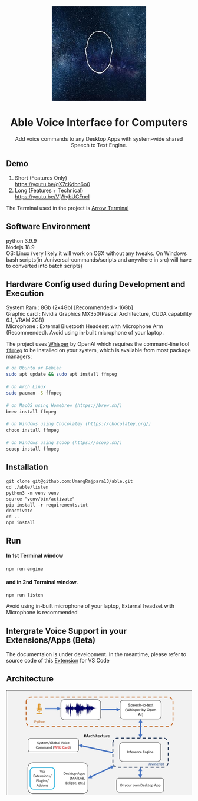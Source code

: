 <div align="center">

<p align="center">
  <a aria-label="Arrow logo" href="">
    <img src="./assets/128x128.jpeg">
  </a>
</p>  

# Able Voice Interface for Computers #
Add voice commands to any Desktop Apps with system-wide shared Speech to Text Engine.​
</div >

## Demo ##

1) Short (Features Only)  
https://youtu.be/gX7cKdbn6o0  
2) Long (Features + Technical)  
https://youtu.be/VjWybUCFncI  


The Terminal used in the project is [Arrow Terminal](https://github.com/thevoyagingstar/arrow)  

## Software Environment ##

  python 3.9.9  
  Nodejs 18.9  
  OS: Linux (very likely it will work on OSX without any tweaks. On Windows bash scripts(in ./universal-commands/scripts and anywhere in src) will have to converted into batch scripts)  

## Hardware Config used during Development and Execution ##

System Ram : 8Gb (2x4Gb) [Recommended > 16Gb]  
Graphic card : Nvidia Graphics MX350(Pascal Architecture, CUDA capability 6.1, VRAM 2GB)  
Microphone : External Bluetooth Headeset with Microphone Arm (Recommended). Avoid using in-built microphone of your laptop.  

The project uses [Whisper](https://github.com/openai/whisper) by OpenAI which requires the command-line tool [`ffmpeg`](https://ffmpeg.org/) to be installed on your system, which is available from most package managers:


```bash
# on Ubuntu or Debian
sudo apt update && sudo apt install ffmpeg

# on Arch Linux
sudo pacman -S ffmpeg

# on MacOS using Homebrew (https://brew.sh/)
brew install ffmpeg

# on Windows using Chocolatey (https://chocolatey.org/)
choco install ffmpeg

# on Windows using Scoop (https://scoop.sh/)
scoop install ffmpeg
```


## Installation ##

    git clone git@github.com:UmangRajpara13/able.git
    cd ./able/listen
    python3 -m venv venv
    source "venv/bin/activate"
    pip install -r requirements.txt
    deactivate
    cd ..
    npm install

## Run ##   


#### In 1st Terminal window  

    npm run engine

#### and in 2nd Terminal window.

    npm run listen


Avoid using in-built microphone of your laptop, External headset with Microphone is recommended

## Intergrate Voice Support in your Extensions/Apps (Beta)

The documentaion is under development. In the meantime, please refer to source code of this [Extension](https://github.com/thevoyagingstar/code-able) for VS Code


## Architecture ##


<p align="center">
  <a aria-label="Arrow logo" href="">
    <img src="./assets/able_architecture.jpg">
  </a>
</p>  
